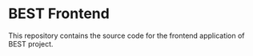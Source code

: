 # BEST Frontend

This repository contains the source code for the frontend application of BEST project.
